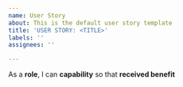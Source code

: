 ```yaml
---
name: User Story
about: This is the default user story template
title: 'USER STORY: <TITLE>'
labels: ''
assignees: ''

---
```


As a **role**, I can **capability** so that **received benefit**
